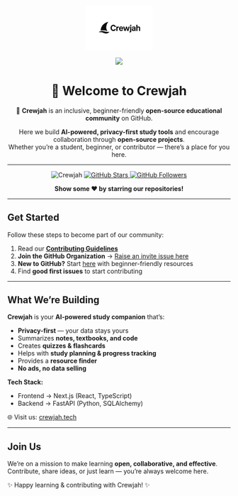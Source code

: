 <div align="center">

<!-- Logo -->
<img src="https://raw.githubusercontent.com/Crewjah/.github/refs/heads/main/profile/Crewjah-logo.jpg#gh-dark-mode-only" alt="Crewjah Logo" width="150"/><br>

<!-- Join Badge -->
<a href="https://github.com/Crewjah/Support/issues/new?labels=invite+me+to+the+community&template=invitation.yml">
  <img src="https://img.shields.io/badge/Join%20Crewjah%20Organization-%231DA1F2.svg?&style=for-the-badge&logo=GitHub&logoColor=white&color=grey">
</a>

# 👋 Welcome to Crewjah  

🚀 **Crewjah** is an inclusive, beginner-friendly **open-source educational community** on GitHub.  

Here we build **AI-powered, privacy-first study tools** and encourage collaboration through **open-source projects**.  
Whether you’re a student, beginner, or contributor — there’s a place for you here.  

---
<p align="center"> 
  <img src="https://komarev.com/ghpvc/?username=Crewjah&label=Profile%20views&color=brightgreen&style=flat" alt="Crewjah" />
 <a href="https://github.com/Crewjah?tab=stars">
    <img src="https://img.shields.io/github/stars/Crewjah?label=Star%20Gazers&style=social" alt="GitHub Stars"/>
  </a>

  <a href="https://github.com/Crewjah">
    <img src="https://img.shields.io/github/followers/Crewjah?style=social" alt="GitHub Followers"/>
  </a>
<p align="center">
<b> Show some ❤️ by starring our repositories!</b>
</p>
</div>

---

## Get Started  

Follow these steps to become part of our community:  

1. Read our **[Contributing Guidelines](https://github.com/Crewjah/CODE_OF_CONDUCT.md)**  
2. **Join the GitHub Organization** → [Raise an invite issue here](https://github.com/Crewjah/Support/issues/new?labels=invite+me+to+the+community&template=invitation.yml)  
3. **New to GitHub?** Start [here](https://docs.github.com/get-started/quickstart) with beginner-friendly resources  
4. Find **good first issues** to start contributing  

---

## What We’re Building  

**Crewjah** is your **AI-powered study companion** that’s:  
- **Privacy-first** — your data stays yours  
- Summarizes **notes, textbooks, and code**  
- Creates **quizzes & flashcards**  
- Helps with **study planning & progress tracking**  
- Provides a **resource finder**  
- **No ads, no data selling**  

**Tech Stack:**  
- Frontend → Next.js (React, TypeScript)  
- Backend → FastAPI (Python, SQLAlchemy)  

🌐 Visit us: [crewjah.tech](http://crewjah.tech)  

---

## Join Us  

We’re on a mission to make learning **open, collaborative, and effective**.  
Contribute, share ideas, or just learn — you’re always welcome here.  

✨ Happy learning & contributing with Crewjah! ✨
